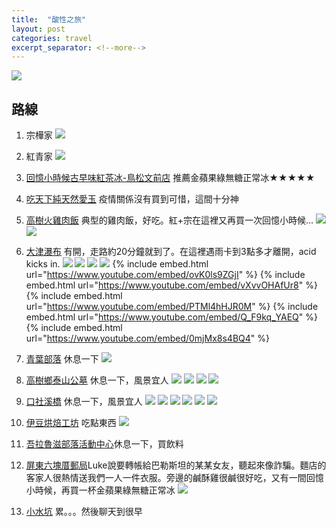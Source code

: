 ```yaml
---
title:  "酸性之旅"
layout: post
categories: travel
excerpt_separator: <!--more-->
---
```

<!-- 《》「」 -->
![](/assets/images/acid_trip/12.jpg)
<!--more-->
## 路線

1. 宗樺家
![](/assets/images/acid_trip/1.jpg)
2. 紅青家
![](/assets/images/acid_trip/2.jpg)
3. [回憶小時候古早味紅茶冰-鳥松文前店](https://goo.gl/maps/KMUR92QaACZLEnzz7) 推薦金蘋果綠無糖正常冰★★★★★
4. [吃天下純天然愛玉](https://goo.gl/maps/oJqtxSbFELqBSHba8) 疫情關係沒有買到可惜，這間十分神
5. [高樹火雞肉飯](https://goo.gl/maps/J8hbtkUYiD7TSV1J7) 典型的雞肉飯，好吃。紅+宗在這裡又再買一次回憶小時候...
![](/assets/images/acid_trip/51.jpg)
![](/assets/images/acid_trip/5.jpg)
6. [大津瀑布](https://goo.gl/maps/BQcbPH9JRM55cBpE6) 有開，走路約20分鐘就到了。在這裡遇雨卡到3點多才離開，acid kicks in.
![](/assets/images/acid_trip/63.jpg)
![](/assets/images/acid_trip/64.jpg)
![](/assets/images/acid_trip/62.jpg)
![](/assets/images/acid_trip/6.jpg)
{% include embed.html url="https://www.youtube.com/embed/ovK0ls9ZGjI" %}
{% include embed.html url="https://www.youtube.com/embed/vXvvOHAfUr8" %}
{% include embed.html url="https://www.youtube.com/embed/PTMl4hHJR0M" %}
{% include embed.html url="https://www.youtube.com/embed/Q_F9kq_YAEQ" %}
{% include embed.html url="https://www.youtube.com/embed/0mjMx8s4BQ4" %}

7. [青葉部落](https://goo.gl/maps/NZ2RFa9ahY9dyPnQ9) 休息一下
![](/assets/images/acid_trip/7.jpg)
8. [高樹鄉泰山公墓](https://goo.gl/maps/x8okgUzUU4C3NEXRA) 休息一下，風景宜人
![](/assets/images/acid_trip/8.jpg)
![](/assets/images/acid_trip/81.jpg)
![](/assets/images/acid_trip/82.jpg)
![](/assets/images/acid_trip/83.jpg)
9. [口社溪橋](https://goo.gl/maps/BNirC2mKJs1kgC5PA) 休息一下，風景宜人
![](/assets/images/acid_trip/9.jpg)
![](/assets/images/acid_trip/91.jpg)
![](/assets/images/acid_trip/92.jpg)
![](/assets/images/acid_trip/93.jpg)
![](/assets/images/acid_trip/95.jpg)
![](/assets/images/acid_trip/96.jpg)
10. [伊豆烘焙工坊](https://g.page/yidou-bs?share) 吃點東西
![](/assets/images/acid_trip/10.jpg)
11. [吾拉魯滋部落活動中心](https://goo.gl/maps/mWzjYqYQxMetLA2eA)休息一下，買飲料
12. [屏東六塊厝郵局](https://goo.gl/maps/CeFqGzuSTU3toybm6)Luke說要轉帳給巴勒斯坦的某某女友，聽起來像詐騙。麵店的客家人很熱情送我們一人一件衣服。旁邊的鹹酥雞很鹹很好吃，又有一間回憶小時候，再買一杯金蘋果綠無糖正常冰
![](/assets/images/acid_trip/121.jpg)
13. [小水坑](https://goo.gl/maps/ERAFKsd7w3FbP1gd6) 累。。。然後聊天到很早

